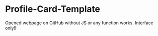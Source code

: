# Profile-Card-Template
Opened webpage on GitHub without JS or any function works.
Interface only!!
